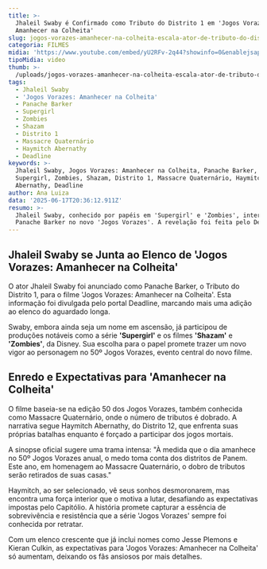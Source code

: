 ```yaml
---
title: >-
  Jhaleil Swaby é Confirmado como Tributo do Distrito 1 em 'Jogos Vorazes:
  Amanhecer na Colheita'
slug: jogos-vorazes-amanhecer-na-colheita-escala-ator-de-tributo-do-distrito-1
categoria: FILMES
midia: 'https://www.youtube.com/embed/yU2RFv-2q44?showinfo=0&enablejsapi=1'
tipoMidia: video
thumb: >-
  /uploads/jogos-vorazes-amanhecer-na-colheita-escala-ator-de-tributo-do-distrito-1-thumb.png
tags:
  - Jhaleil Swaby
  - 'Jogos Vorazes: Amanhecer na Colheita'
  - Panache Barker
  - Supergirl
  - Zombies
  - Shazam
  - Distrito 1
  - Massacre Quaternário
  - Haymitch Abernathy
  - Deadline
keywords: >-
  Jhaleil Swaby, Jogos Vorazes: Amanhecer na Colheita, Panache Barker,
  Supergirl, Zombies, Shazam, Distrito 1, Massacre Quaternário, Haymitch
  Abernathy, Deadline
author: Ana Luiza
data: '2025-06-17T20:36:12.911Z'
resumo: >-
  Jhaleil Swaby, conhecido por papéis em 'Supergirl' e 'Zombies', interpretará
  Panache Barker no novo 'Jogos Vorazes'. A revelação foi feita pelo Deadline.
---
```


## Jhaleil Swaby se Junta ao Elenco de 'Jogos Vorazes: Amanhecer na Colheita'

O ator Jhaleil Swaby foi anunciado como Panache Barker, o Tributo do Distrito 1, para o filme 'Jogos Vorazes: Amanhecer na Colheita'. Esta informação foi divulgada pelo portal Deadline, marcando mais uma adição ao elenco do aguardado longa.

Swaby, embora ainda seja um nome em ascensão, já participou de produções notáveis como a série **'Supergirl'** e os filmes **'Shazam'** e **'Zombies'**, da Disney. Sua escolha para o papel promete trazer um novo vigor ao personagem no 50º Jogos Vorazes, evento central do novo filme.

## Enredo e Expectativas para 'Amanhecer na Colheita'

O filme baseia-se na edição 50 dos Jogos Vorazes, também conhecida como Massacre Quaternário, onde o número de tributos é dobrado. A narrativa segue Haymitch Abernathy, do Distrito 12, que enfrenta suas próprias batalhas enquanto é forçado a participar dos jogos mortais.

A sinopse oficial sugere uma trama intensa: "À medida que o dia amanhece no 50º Jogos Vorazes anual, o medo toma conta dos distritos de Panem. Este ano, em homenagem ao Massacre Quaternário, o dobro de tributos serão retirados de suas casas."

Haymitch, ao ser selecionado, vê seus sonhos desmoronarem, mas encontra uma força interior que o motiva a lutar, desafiando as expectativas impostas pelo Capitólio. A história promete capturar a essência de sobrevivência e resistência que a série 'Jogos Vorazes' sempre foi conhecida por retratar.

Com um elenco crescente que já inclui nomes como Jesse Plemons e Kieran Culkin, as expectativas para 'Jogos Vorazes: Amanhecer na Colheita' só aumentam, deixando os fãs ansiosos por mais detalhes.
